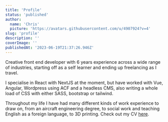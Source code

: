 ```yaml
---
title: 'Profile'
status: 'published'
author:
  name: 'Chris'
  picture: 'https://avatars.githubusercontent.com/u/4907924?v=4'
slug: 'profile'
description: ''
coverImage: ''
publishedAt: '2023-06-19T21:37:26.946Z'
---
```


Creative front end developer with 6 years experience across a wide range of industries, starting off as a self learner and ending up freelancing as I travel.

I specialise in React with NextJS at the moment, but have worked with Vue, Angular, Wordpress using ACF and a headless CMS, also writing a whole load of CSS with either SASS, bootstrap or tailwind.

Throughout my life I have had many different kinds of work experience to draw on, from an aircraft engineering degree, to social work and teaching English as a foreign language, to 3D printing. Check out my CV [here](https://docs.google.com/document/d/1WO9DTH1gGcrrJKiIwlCtmu4ipBeE-W42/export?format=pdf).

